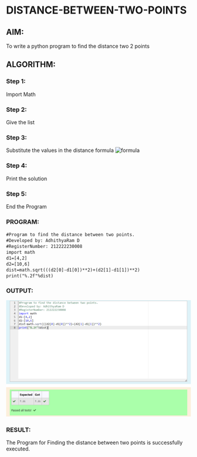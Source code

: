 # DISTANCE-BETWEEN-TWO-POINTS

## AIM:
To write a python program to find the distance two 2 points
## ALGORITHM:
### Step 1: 
Import Math
### Step 2:
Give the list
### Step 3: 
Substitute the values in the distance formula  ![formula](./formula.jpg)
### Step 4: 
Print the solution
### Step 5:
End the Program 
### PROGRAM:
```
#Program to find the distance between two points.
#Developed by: AdhithyaRam D
#RegisterNumber: 212222230008
import math
d1=[4,2]
d2=[10,6]
dist=math.sqrt(((d2[0]-d1[0])**2)+(d2[1]-d1[1])**2)
print("%.2f"%dist)
```


### OUTPUT:
![OUTPUT](./distance.png)

### RESULT:
The Program for Finding the distance between two points is successfully executed.